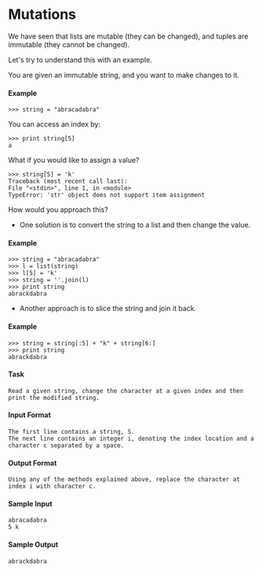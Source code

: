 # Mutations

We have seen that lists are mutable (they can be changed), and tuples are immutable (they cannot be changed).

Let's try to understand this with an example.

You are given an immutable string, and you want to make changes to it.

#### Example
    >>> string = "abracadabra"

You can access an index by:

    >>> print string[5]
    a

What if you would like to assign a value?

    >>> string[5] = 'k'
    Traceback (most recent call last):
    File "<stdin>", line 1, in <module>
    TypeError: 'str' object does not support item assignment

How would you approach this?

- One solution is to convert the string to a list and then change the value.

#### Example
    >>> string = "abracadabra"
    >>> l = list(string)
    >>> l[5] = 'k'
    >>> string = ''.join(l)
    >>> print string
    abrackdabra

- Another approach is to slice the string and join it back.

#### Example
    >>> string = string[:5] + "k" + string[6:]
    >>> print string
    abrackdabra

#### Task
    Read a given string, change the character at a given index and then print the modified string.

#### Input Format
    The first line contains a string, S.
    The next line contains an integer i, denoting the index location and a character c separated by a space.

#### Output Format
    Using any of the methods explained above, replace the character at index i with character c.

#### Sample Input
    abracadabra 
    5 k

#### Sample Output
    abrackdabra
